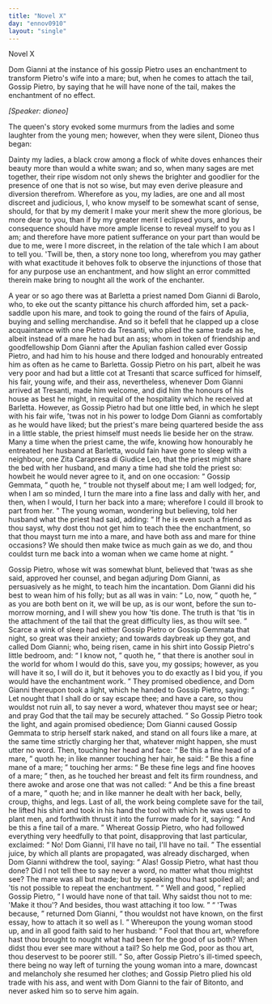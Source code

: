 ```yaml
---
title: "Novel X"
day: "ennov0910"
layout: "single"
---
```

<html>
 <head>
 </head>
 <body>
  <div id="nov0910" type="novella" who="dioneo">
   <head>
    Novel X
   </head>
   <argument>
    <p>
     <milestone id="p09100001"/>
     <!--(i)-->
     Dom Gianni at the instance of his gossip Pietro uses an
 enchantment to transform Pietro's wife into a mare;
 but, when he comes to attach the tail, Gossip Pietro,
 by saying that he will have none of the tail, makes
 the enchantment of no effect.
     <!--(/i)-->
    </p>
   </argument>
   <p>
    <i>
     [Speaker: dioneo]
    </i>
   </p>
   <div3 type="commentary" who="author">
    <p>
     <milestone id="p09100002"/>
     <!--(sc)-->
     The
     <!--(/sc)-->
     queen's story evoked some murmurs from the ladies and
 some laughter from the young men; however, when they were
 silent, Dioneo thus began:
    </p>
   </div3>
   <div3 type="commentary" who="dioneo">
    <p>
     <milestone id="p09100003"/>
     Dainty my ladies, a black crow among a
 flock of white doves enhances their beauty more than would a white
 swan; and so, when many sages are met together, their ripe wisdom
 not only shews the brighter and goodlier for the presence of one
 that is not so wise, but may even derive pleasure and diversion therefrom.
     <milestone id="p09100004"/>
     Wherefore as you, my ladies, are one and all most discreet
 and judicious, I, who know myself to be somewhat scant of sense,
 should, for that by my demerit I make your merit shew the more
 glorious, be more dear to you, than if by my greater merit I eclipsed
 yours, and by consequence should have more ample license to reveal
 myself to you as I am; and therefore have more patient sufferance
 on your part than would be due to me, were I more discreet, in the
 relation of the tale which I am about to tell you.
     <milestone id="p09100005"/>
     'Twill be, then,
 a story none too long, wherefrom you may gather with what exactitude
 it behoves folk to observe the injunctions of those that for any
 purpose use an enchantment, and how slight an error committed
 therein make bring to nought all the work of the enchanter.
    </p>
   </div3>
   <p>
    <milestone id="p09100006"/>
    A year or so ago there was at Barletta a priest named Dom
 Gianni di Barolo, who, to eke out the scanty pittance his church
 afforded him, set a pack-saddle upon his mare, and took to going
    <pb n="308"/>
    the
 round of the fairs of Apulia, buying and selling merchandise.
    <milestone id="p09100007"/>
    And so it befell that he clapped up a close acquaintance with one
 Pietro da Tresanti, who plied the same trade as he, albeit instead of
 a mare he had but an ass; whom in token of friendship and goodfellowship
 Dom Gianni after the Apulian fashion called ever Gossip
 Pietro, and had him to his house and there lodged and honourably
 entreated him as often as he came to Barletta.
    <milestone id="p09100008"/>
    Gossip Pietro on his
 part, albeit he was very poor and had but a little cot at Tresanti
 that scarce sufficed for himself, his fair, young wife, and their ass,
 nevertheless, whenever Dom Gianni arrived at Tresanti, made him
 welcome, and did him the honours of his house as best he might, in
 requital of the hospitality which he received at Barletta.
    <milestone id="p09100009"/>
    However,
 as Gossip Pietro had but one little bed, in which he slept with his
 fair wife, 'twas not in his power to lodge Dom Gianni as comfortably
 as he would have liked; but the priest's mare being quartered beside
 the ass in a little stable, the priest himself must needs lie beside her
 on the straw.
    <milestone id="p09100010"/>
    Many a time when the priest came, the wife, knowing
 how honourably he entreated her husband at Barletta, would
 fain have gone to sleep with a neighbour, one Zita Carapresa di
 Giudice Leo, that the priest might share the bed with her husband,
 and many a time had she told the priest so: howbeit he would never
 agree to it,
    <milestone id="p09100011"/>
    and on one occasion:
    <q direct="unspecified">
     Gossip Gemmata,
    </q>
    quoth he,
    <q direct="unspecified">
     trouble not thyself about me; I am well lodged; for, when I am
 so minded, I turn the mare into a fine lass and dally with her, and
 then, when I would, I turn her back into a mare; wherefore I could
 ill brook to part from her.
    </q>
    <milestone id="p09100012"/>
    The young woman, wondering but
 believing, told her husband what the priest had said, adding:
    <q direct="unspecified">
     If
 he is even such a friend as thou sayst, why dost thou not get him
 to teach thee the enchantment, so that thou mayst turn me into a
 mare, and have both ass and mare for thine occasions? We should
 then make twice as much gain as we do, and thou couldst turn me
 back into a woman when we came home at night.
    </q>
   </p>
   <p>
    <milestone id="p09100013"/>
    Gossip Pietro, whose wit was somewhat blunt, believed that 'twas
 as she said, approved her counsel, and began adjuring Dom Gianni,
 as persuasively as he might, to teach him the incantation. Dom
 Gianni did his best to wean him of his folly; but as all was in vain:
    <q direct="unspecified">
     Lo, now,
    </q>
    quoth he,
    <q direct="unspecified">
     as you are both bent on it, we will be up,
 as is our wont, before the sun to-morrow morning, and I will shew
     <pb n="309"/>
     you
 how 'tis done. The truth is that 'tis in the attachment of the
 tail that the great difficulty lies, as thou wilt see.
    </q>
    <milestone id="p09100014"/>
    Scarce a wink of
 sleep had either Gossip Pietro or Gossip Gemmata that night, so great
 was their anxiety; and towards daybreak up they got, and called
 Dom Gianni; who, being risen, came in his shirt into Gossip Pietro's
 little bedroom, and:
    <q direct="unspecified">
     I know not,
    </q>
    quoth he,
    <q direct="unspecified">
     that there is
 another soul in the world for whom I would do this, save you, my
 gossips; however, as you will have it so, I will do it, but it behoves
 you to do exactly as I bid you, if you would have the enchantment
 work.
    </q>
    <milestone id="p09100015"/>
    They promised obedience, and Dom Gianni thereupon took
 a light, which he handed to Gossip Pietro, saying:
    <q direct="unspecified">
     Let nought
 that I shall do or say escape thee; and have a care, so thou wouldst
 not ruin all, to say never a word, whatever thou mayst see or hear;
 and pray God that the tail may be securely attached.
    </q>
    <milestone id="p09100016"/>
    So Gossip
 Pietro took the light, and again promised obedience;
    <milestone id="p09100017"/>
    Dom Gianni
 caused Gossip Gemmata to strip herself stark naked, and stand on all
 fours like a mare, at the same time strictly charging her that, whatever
 might happen, she must utter no word. Then, touching her
 head and face:
    <q direct="unspecified">
     Be this a fine head of a mare,
    </q>
    quoth he; in like
 manner touching her hair, he said:
    <q direct="unspecified">
     Be this a fine mane of a
 mare;
    </q>
    touching her arms:
    <q direct="unspecified">
     Be these fine legs and fine hooves of
 a mare;
    </q>
    <milestone id="p09100018"/>
    then, as he touched her breast and felt its firm roundness,
 and there awoke and arose one that was not called:
    <q direct="unspecified">
     And be this
 a fine breast of a mare,
    </q>
    quoth he; and in like manner he dealt with
 her back, belly, croup, thighs, and legs. Last of all, the work being
 complete save for the tail, he lifted his shirt and took in his hand the
 tool with which he was used to plant men, and forthwith thrust it
 into the furrow made for it, saying:
    <q direct="unspecified">
     And be this a fine tail of a
 mare.
    </q>
    <milestone id="p09100019"/>
    Whereat Gossip Pietro, who had followed everything very
 heedfully to that point, disapproving that last particular, exclaimed:
    <q direct="unspecified">
     No! Dom Gianni, I'll have no tail, I'll have no tail.
    </q>
    <milestone id="p09100020"/>
    The
 essential juice, by which all plants are propagated, was already discharged,
 when Dom Gianni withdrew the tool, saying:
    <q direct="unspecified">
     Alas!
 Gossip Pietro, what hast thou done? Did I not tell thee to say never
 a word, no matter what thou mightst see? The mare was all but
 made; but by speaking thou hast spoiled all; and 'tis not possible to
 repeat the enchantment.
    </q>
    <milestone id="p09100021"/>
    <q direct="unspecified">
     Well and good,
    </q>
    replied Gossip Pietro,
    <q direct="unspecified">
     I would have none of that tail. Why saidst thou not to me:
     <pb n="310"/>
     'Make
 it thou'? And besides, thou wast attaching it too low.
    </q>
    <milestone id="p09100022"/>
    <q direct="unspecified">
     'Twas because,
    </q>
    returned Dom Gianni,
    <q direct="unspecified">
     thou wouldst not have
 known, on the first essay, how to attach it so well as I.
    </q>
    <milestone id="p09100023"/>
    Whereupon
 the young woman stood up, and in all good faith said to her
 husband:
    <q direct="unspecified">
     Fool that thou art, wherefore hast thou brought to
 nought what had been for the good of us both? When didst thou
 ever see mare without a tail? So help me God, poor as thou art,
 thou deservest to be poorer still.
    </q>
    <milestone id="p09100024"/>
    So, after Gossip Pietro's ill-timed
 speech, there being no way left of turning the young woman into a
 mare, downcast and melancholy she resumed her clothes; and Gossip
 Pietro plied his old trade with his ass, and went with Dom Gianni
 to the fair of Bitonto, and never asked him so to serve him again.
   </p>
  </div>
 </body>
</html>